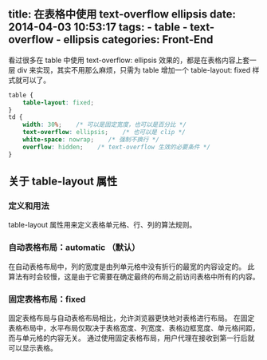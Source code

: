 title: 在表格中使用 text-overflow ellipsis
date: 2014-04-03 10:53:17
tags:
    - table
    - text-overflow
    - ellipsis
categories: Front-End
---
看过很多在 table 中使用 text-overflow: ellipsis 效果的，都是在表格内容上套一层 div 来实现，其实不用那么麻烦，只需为 table 增加一个 table-layout: fixed 样式就可以了。

``` css
table {
    table-layout: fixed;
}
td {
    width: 30%;    /* 可以是固定宽度，也可以是百分比 */
    text-overflow: ellipsis;    /* 也可以是 clip */
    white-space: nowrap;    /* 强制不换行 */
    overflow: hidden;    /* text-overflow 生效的必要条件 */
}
```

## 关于 table-layout 属性

<!--more-->

### 定义和用法

table-layout 属性用来定义表格单元格、行、列的算法规则。

### 自动表格布局：automatic （默认）

在自动表格布局中，列的宽度是由列单元格中没有折行的最宽的内容设定的。
此算法有时会较慢，这是由于它需要在确定最终的布局之前访问表格中所有的内容。

### 固定表格布局：fixed

固定表格布局与自动表格布局相比，允许浏览器更快地对表格进行布局。
在固定表格布局中，水平布局仅取决于表格宽度、列宽度、表格边框宽度、单元格间距，而与单元格的内容无关。
通过使用固定表格布局，用户代理在接收到第一行后就可以显示表格。
